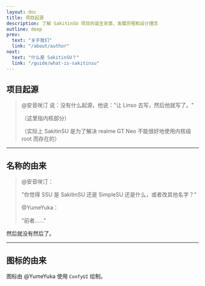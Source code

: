 ```yaml
---
layout: doc
title: 项目起源
description: 了解 SakitinSU 项目的诞生背景、发展历程和设计理念
outline: deep
prev:
  text: "关于我们"
  link: "/about/author"
next:
  text: "什么是 SakitinSU？"
  link: "/guide/what-is-sakitinsu"
---
```


## 项目起源

> @安音咲汀 说：没有什么起源，他说："让 Linso 去写，然后他就写了。"
>
> （这里指内核部分）
>
> （实际上 SakitinSU 是为了解决 realme GT Neo 不能很好地使用内核级 root 而存在的）

---

## 名称的由来

> @安音咲汀：
>
> "你觉得 SSU 是 SakitinSU 还是 SimpleSU 还是什么，或者改其他名字？"
>
> @YumeYuka：
>
> "前者……"

然后就没有然后了。

---

## 图标的由来

图标由 @YumeYuka 使用 `ConfyUI` 绘制。